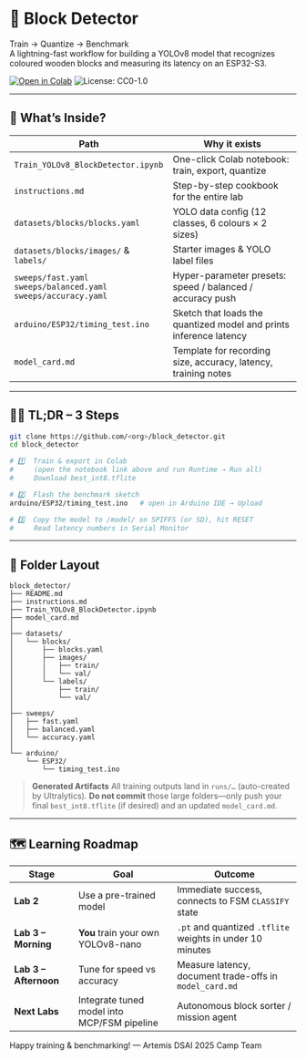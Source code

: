 
# 🧱 Block Detector

Train → Quantize → Benchmark  
A lightning-fast workflow for building a YOLOv8 model that recognizes coloured wooden blocks and measuring its latency on an ESP32-S3.

[![Open in Colab](https://colab.research.google.com/assets/colab-badge.svg)](Train_YOLOv8_BlockDetector.ipynb)
![License: CC0-1.0](https://img.shields.io/badge/License-CC0--1.0-lightgrey.svg)

---

## 📂 What’s Inside?

| Path | Why it exists |
|------|---------------|
| `Train_YOLOv8_BlockDetector.ipynb` | One-click Colab notebook: train, export, quantize |
| `instructions.md` | Step-by-step cookbook for the entire lab |
| `datasets/blocks/blocks.yaml` | YOLO data config (12 classes, 6 colours × 2 sizes) |
| `datasets/blocks/images/` & `labels/` | Starter images & YOLO label files |
| `sweeps/fast.yaml`<br>`sweeps/balanced.yaml`<br>`sweeps/accuracy.yaml` | Hyper-parameter presets: speed / balanced / accuracy push |
| `arduino/ESP32/timing_test.ino` | Sketch that loads the quantized model and prints inference latency |
| `model_card.md` | Template for recording size, accuracy, latency, training notes |

---

## 🏃‍♂️ TL;DR – 3 Steps

```bash
git clone https://github.com/<org>/block_detector.git
cd block_detector

# 1️⃣  Train & export in Colab
#     (open the notebook link above and run Runtime → Run all)
#     Download best_int8.tflite

# 2️⃣  Flash the benchmark sketch
arduino/ESP32/timing_test.ino   # open in Arduino IDE → Upload

# 3️⃣  Copy the model to /model/ on SPIFFS (or SD), hit RESET
#     Read latency numbers in Serial Monitor
````

---

## 🔧 Folder Layout

```
block_detector/
├── README.md
├── instructions.md
├── Train_YOLOv8_BlockDetector.ipynb
├── model_card.md
│
├── datasets/
│   └── blocks/
│       ├── blocks.yaml
│       ├── images/
│       │   ├── train/
│       │   └── val/
│       └── labels/
│           ├── train/
│           └── val/
│
├── sweeps/
│   ├── fast.yaml
│   ├── balanced.yaml
│   └── accuracy.yaml
│
└── arduino/
    └── ESP32/
        └── timing_test.ino
```

> **Generated Artifacts**
> All training outputs land in `runs/…` (auto-created by Ultralytics).
> **Do not commit** those large folders—only push your final `best_int8.tflite` (if desired) and an updated `model_card.md`.

---

## 🗺️ Learning Roadmap

| Stage                 | Goal                                        | Outcome                                                   |
| --------------------- | ------------------------------------------- | --------------------------------------------------------- |
| **Lab 2**             | Use a pre-trained model                     | Immediate success, connects to FSM `CLASSIFY` state       |
| **Lab 3 – Morning**   | **You** train your own YOLOv8-nano          | `.pt` and quantized `.tflite` weights in under 10 minutes |
| **Lab 3 – Afternoon** | Tune for speed vs accuracy                  | Measure latency, document trade-offs in `model_card.md`   |
| **Next Labs**         | Integrate tuned model into MCP/FSM pipeline | Autonomous block sorter / mission agent                   |

Happy training & benchmarking!
— Artemis DSAI 2025 Camp Team

```
```
